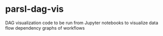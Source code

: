 # parsl-dag-vis
DAG visualization code to be run from Jupyter notebooks to visualize data flow dependency graphs of workflows
